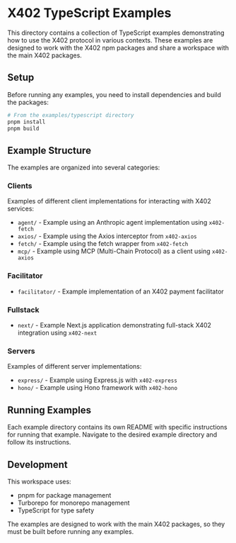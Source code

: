 # X402 TypeScript Examples

This directory contains a collection of TypeScript examples demonstrating how to use the X402 protocol in various contexts. These examples are designed to work with the X402 npm packages and share a workspace with the main X402 packages.

## Setup

Before running any examples, you need to install dependencies and build the packages:

```bash
# From the examples/typescript directory
pnpm install
pnpm build
```

## Example Structure

The examples are organized into several categories:

### Clients
Examples of different client implementations for interacting with X402 services:
- `agent/` - Example using an Anthropic agent implementation using `x402-fetch`
- `axios/` - Example using the Axios interceptor from `x402-axios`
- `fetch/` - Example using the fetch wrapper from `x402-fetch`
- `mcp/` - Example using MCP (Multi-Chain Protocol) as a client using `x402-axios`

### Facilitator
- `facilitator/` - Example implementation of an X402 payment facilitator

### Fullstack
- `next/` - Example Next.js application demonstrating full-stack X402 integration using `x402-next`

### Servers
Examples of different server implementations:
- `express/` - Example using Express.js with `x402-express`
- `hono/` - Example using Hono framework with `x402-hono`

## Running Examples

Each example directory contains its own README with specific instructions for running that example. Navigate to the desired example directory and follow its instructions.

## Development

This workspace uses:
- pnpm for package management
- Turborepo for monorepo management
- TypeScript for type safety

The examples are designed to work with the main X402 packages, so they must be built before running any examples.
